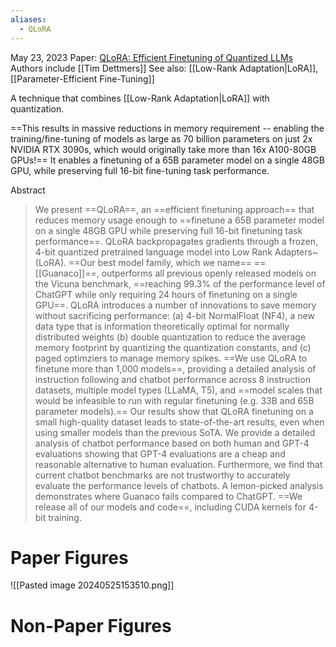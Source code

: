 ```yaml
---
aliases:
  - QLoRA
---
```

May 23, 2023
Paper: [QLoRA: Efficient Finetuning of Quantized LLMs](https://arxiv.org/abs/2305.14314)
Authors include [[Tim Dettmers]]
See also: [[Low-Rank Adaptation|LoRA]], [[Parameter-Efficient Fine-Tuning]]

A technique that combines [[Low-Rank Adaptation|LoRA]] with quantization.

==This results in massive reductions in memory requirement -- enabling the training/fine-tuning of models as large as 70 billion parameters on just 2x NVIDIA RTX 3090s, which would originally take more than 16x A100-80GB GPUs!== It enables a finetuning of a 65B parameter model on a single 48GB GPU, while preserving full 16-bit fine-tuning task performance.

Abstract
> We present ==QLoRA==, an ==efficient finetuning approach== that reduces memory usage enough to ==finetune a 65B parameter model on a single 48GB GPU while preserving full 16-bit finetuning task performance==. QLoRA backpropagates gradients through a frozen, 4-bit quantized pretrained language model into Low Rank Adapters~(LoRA). ==Our best model family, which we name== ==[[Guanaco]]==, outperforms all previous openly released models on the Vicuna benchmark, ==reaching 99.3% of the performance level of ChatGPT while only requiring 24 hours of finetuning on a single GPU==. QLoRA introduces a number of innovations to save memory without sacrificing performance: (a) 4-bit NormalFloat (NF4), a new data type that is information theoretically optimal for normally distributed weights (b) double quantization to reduce the average memory footprint by quantizing the quantization constants, and (c) paged optimziers to manage memory spikes. ==We use QLoRA to finetune more than 1,000 models==, providing a detailed analysis of instruction following and chatbot performance across 8 instruction datasets, multiple model types (LLaMA, T5), and ==model scales that would be infeasible to run with regular finetuning (e.g. 33B and 65B parameter models).== Our results show that QLoRA finetuning on a small high-quality dataset leads to state-of-the-art results, even when using smaller models than the previous SoTA. We provide a detailed analysis of chatbot performance based on both human and GPT-4 evaluations showing that GPT-4 evaluations are a cheap and reasonable alternative to human evaluation. Furthermore, we find that current chatbot benchmarks are not trustworthy to accurately evaluate the performance levels of chatbots. A lemon-picked analysis demonstrates where Guanaco fails compared to ChatGPT. ==We release all of our models and code==, including CUDA kernels for 4-bit training.


# Paper Figures
![[Pasted image 20240525153510.png]]

# Non-Paper Figures